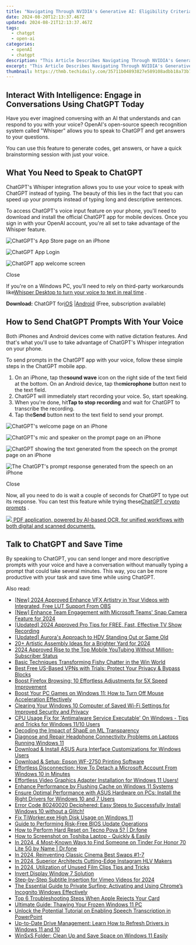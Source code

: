 ```yaml
---
title: "Navigating Through NVIDIA's Generative AI: Eligibility Criteria for Harnessing Its Power"
date: 2024-08-20T12:13:37.467Z
updated: 2024-08-21T12:13:37.467Z
tags:
  - chatgpt
  - open-ai
categories:
  - openAI
  - chatgpt
description: "This Article Describes Navigating Through NVIDIA's Generative AI: Eligibility Criteria for Harnessing Its Power"
excerpt: "This Article Describes Navigating Through NVIDIA's Generative AI: Eligibility Criteria for Harnessing Its Power"
thumbnail: https://thmb.techidaily.com/35711b04893827e589108adbb18a73b7e3ecd093c90f2ad47957b85620005c06.png
---
```


## Interact With Intelligence: Engage in Conversations Using ChatGPT Today

 Have you ever imagined conversing with an AI that understands and can respond to you with your voice? OpenAI's open-source speech recognition system called "Whisper" allows you to speak to ChatGPT and get answers to your questions.

 You can use this feature to generate codes, get answers, or have a quick brainstorming session with just your voice.

## What You Need to Speak to ChatGPT

 ChatGPT's Whisper integration allows you to use your voice to speak with ChatGPT instead of typing. The beauty of this lies in the fact that you can speed up your prompts instead of typing long and descriptive sentences.

 To access ChatGPT's voice input feature on your phone, you'll need to download and install the official ChatGPT app for mobile devices. Once you sign in with your OpenAI account, you're all set to take advantage of the Whisper feature.

![ChatGPT's App Store page on an iPhone](https://static1.makeuseofimages.com/wordpress/wp-content/uploads/2023/08/chatgpt-s-app-store-page-on-an-iphone.jpg)

![ChatGPT App Login](https://static1.makeuseofimages.com/wordpress/wp-content/uploads/2023/05/chatgpt-app-login.jpg)

![ChatGPT app welcome screen](https://static1.makeuseofimages.com/wordpress/wp-content/uploads/2023/05/chatgpt-app-welcome-screen.jpg)

Close

 If you're on a Windows PC, you'll need to rely on third-party workarounds like[Whisper Desktop to turn your voice to text in real time](https://www.makeuseof.com/windows-whisper-desktop-guide/) .

**Download:** ChatGPT for[iOS](http://apps.apple.com/app/openai-chatgpt/id6448311069) |[Android](https://www.anrdoezrs.net/links/7251228/type/dlg/sid/UUmuoUeUpU2029654/https://play.google.com/store/apps/details?id=com.openai.chatgpt&hl=en&gl=US) (Free, subscription available)

## How to Send ChatGPT Prompts With Your Voice

 Both iPhones and Android devices come with native dictation features. And that's what you'll use to take advantage of ChatGPT's Whisper integration on your phone.

 To send prompts in the ChatGPT app with your voice, follow these simple steps in the ChatGPT mobile app.

1. On an iPhone, tap the**sound wave** icon on the right side of the text field at the bottom. On an Android device, tap the**microphone** button next to the text field.
2. ChatGPT will immediately start recording your voice. So, start speaking.
3. When you're done, hit**Tap to stop recording** and wait for ChatGPT to transcribe the recording.
4. Tap the**Send** button next to the text field to send your prompt.

![ChatGPT's welcome page on an iPhone](https://static1.makeuseofimages.com/wordpress/wp-content/uploads/2023/09/img_4309.jpg)

![ChatGPT's mic and speaker on the prompt page on an iPhone](https://static1.makeuseofimages.com/wordpress/wp-content/uploads/2023/09/img_4311.jpg)

![ChatGPT showing the text generated from the speech on the prompt page on an iPhone](https://static1.makeuseofimages.com/wordpress/wp-content/uploads/2023/09/img_4313.jpg)

![The ChatGPT's prompt response generated from the speech on an iPhone](https://static1.makeuseofimages.com/wordpress/wp-content/uploads/2023/09/img_4314.jpg)

Close

 Now, all you need to do is wait a couple of seconds for ChatGPT to type out its response. You can test this feature while trying these[ChatGPT crypto prompts](https://www.makeuseof.com/the-best-chatgpt-crypto-prompts/) .

<!-- affiliate ads begin -->
<a href="https://checkout.abbyy.com/order/checkout.php?PRODS=39254549&QTY=1&AFFILIATE=108875&CART=1"> <img src="https://secure.avangate.com/images/merchant/0e5fb5c76fca16adbee503c9aff393cd/products/8_FR-Badges-NEW-FR-Standard-16-WIN-200.png" border="0"> PDF application, powered by AI-based OCR, for unified workflows with both digital and scanned documents. </a>
<!-- affiliate ads end -->
## Talk to ChatGPT and Save Time

 By speaking to ChatGPT, you can send longer and more descriptive prompts with your voice and have a conversation without manually typing a prompt that could take several minutes. This way, you can be more productive with your task and save time while using ChatGPT.


<ins class="adsbygoogle"
     style="display:block"
     data-ad-format="autorelaxed"
     data-ad-client="ca-pub-7571918770474297"
     data-ad-slot="1223367746"></ins>



<ins class="adsbygoogle"
     style="display:block"
     data-ad-client="ca-pub-7571918770474297"
     data-ad-slot="8358498916"
     data-ad-format="auto"
     data-full-width-responsive="true"></ins>

<span class="atpl-alsoreadstyle">Also read:</span>
<div><ul>
<li><a href="https://fox-glue.techidaily.com/new-2024-approved-enhance-vfx-artistry-in-your-videos-with-integrated-free-lut-support-from-obs/"><u>[New] 2024 Approved  Enhance VFX Artistry in Your Videos with Integrated, Free LUT Support From OBS</u></a></li>
<li><a href="https://snapchat-videos.techidaily.com/new-enhance-team-engagement-with-microsoft-teams-snap-camera-feature-for-2024/"><u>[New] Enhance Team Engagement with Microsoft Teams' Snap Camera Feature for 2024</u></a></li>
<li><a href="https://screen-sharing-recording.techidaily.com/updated-2024-approved-pro-tips-for-free-fast-effective-tv-show-recording/"><u>[Updated] 2024 Approved  Pro Tips for FREE, Fast, Effective TV Show Recording</u></a></li>
<li><a href="https://extra-resources.techidaily.com/updated-auroras-approach-to-hdv-standing-out-or-same-old/"><u>[Updated] Aurora's Approach to HDV  Standing Out or Same Old</u></a></li>
<li><a href="https://fox-glue.techidaily.com/20plus-artistic-assembly-ideas-for-a-brighter-yard-for-2024/"><u>20+ Artistic Assembly Ideas for a Brighter Yard for 2024</u></a></li>
<li><a href="https://extra-approaches.techidaily.com/2024-approved-rise-to-the-top-mobile-youtubing-without-million-subscriber-status/"><u>2024 Approved  Rise to the Top  Mobile YouTubing Without Million-Subscriber Status</u></a></li>
<li><a href="https://article-knowledge.techidaily.com/basic-techniques-transforming-fishy-chatter-in-the-win-world/"><u>Basic Techniques  Transforming Fishy Chatter in the Win World</u></a></li>
<li><a href="https://tech-haven.techidaily.com/best-free-us-based-vpns-with-trials-protect-your-privacy-and-bypass-blocks/"><u>Best Free US-Based VPNs with Trials: Protect Your Privacy & Bypass Blocks</u></a></li>
<li><a href="https://tech-haven.techidaily.com/boost-firefox-browsing-10-effortless-adjustments-for-5x-speed-improvement/"><u>Boost Firefox Browsing: 10 Effortless Adjustments for 5X Speed Improvement</u></a></li>
<li><a href="https://tech-haven.techidaily.com/boost-your-pc-games-on-windows-11-how-to-turn-off-mouse-acceleration-effectively/"><u>Boost Your PC Games on Windows 11: How to Turn Off Mouse Acceleration Effectively</u></a></li>
<li><a href="https://tech-haven.techidaily.com/clearing-your-windows-10-computer-of-saved-wi-fi-settings-for-improved-security-and-privacy/"><u>Clearing Your Windows 10 Computer of Saved Wi-Fi Settings for Improved Security and Privacy</u></a></li>
<li><a href="https://tech-haven.techidaily.com/cpu-usage-fix-for-antimalware-service-executable-on-windows-tips-and-tricks-for-windows-1110-users/"><u>CPU Usage Fix for 'Antimalware Service Executable' On Windows - Tips and Tricks for Windows 11/10 Users</u></a></li>
<li><a href="https://tech-revival.techidaily.com/decoding-the-impact-of-shape-on-ml-transparency/"><u>Decoding the Impact of ShapE on ML Transparency</u></a></li>
<li><a href="https://tech-haven.techidaily.com/diagnose-and-repair-headphone-connectivity-problems-on-laptops-running-windows-11/"><u>Diagnose and Repair Headphone Connectivity Problems on Laptops Running Windows 11</u></a></li>
<li><a href="https://tech-haven.techidaily.com/download-and-install-asus-aura-interface-customizations-for-windows-users/"><u>Download & Install ASUS Aura Interface Customizations for Windows Users</u></a></li>
<li><a href="https://win-amazing.techidaily.com/download-and-setup-epson-wf-2750-printing-software/"><u>Download & Setup: Epson WF-2750 Printing Software</u></a></li>
<li><a href="https://tech-haven.techidaily.com/effortless-disconnection-how-to-detach-a-microsoft-account-from-windows-10-in-minutes/"><u>Effortless Disconnection: How To Detach a Microsoft Account From Windows 10 in Minutes</u></a></li>
<li><a href="https://tech-haven.techidaily.com/1723808229351-effortless-video-graphics-adapter-installation-for-windows-11-users/"><u>Effortless Video Graphics Adapter Installation for Windows 11 Users!</u></a></li>
<li><a href="https://tech-haven.techidaily.com/enhance-performance-by-flushing-cache-on-windows-11-systems/"><u>Enhance Performance by Flushing Cache on Windows 11 Systems</u></a></li>
<li><a href="https://tech-haven.techidaily.com/ensure-optimal-performance-with-asus-hardware-on-pcs-install-the-right-drivers-for-windows-10-and-7-users/"><u>Ensure Optimal Performance with ASUS Hardware on PCs: Install the Right Drivers for Windows 10 and 7 Users</u></a></li>
<li><a href="https://tech-haven.techidaily.com/error-code-80240020-deciphered-easy-steps-to-successfully-install-windows-10-without-a-glitch/"><u>Error Code 80240020 Deciphered: Easy Steps to Successfully Install Windows 10 without a Glitch!</u></a></li>
<li><a href="https://tech-haven.techidaily.com/fix-tiworkerexe-high-disk-usage-on-windows-11/"><u>Fix TiWorker.exe High Disk Usage on Windows 11</u></a></li>
<li><a href="https://tech-haven.techidaily.com/guide-to-performing-risk-free-bios-update-operations/"><u>Guide to Performing Risk-Free BIOS Update Operations</u></a></li>
<li><a href="https://techidaily.com/how-to-perform-hard-reset-on-tecno-pova-5-drfone-by-drfone-reset-android-reset-android/"><u>How to Perform Hard Reset on Tecno Pova 5? | Dr.fone</u></a></li>
<li><a href="https://tech-haven.techidaily.com/1723808172881-how-to-screenshot-on-toshiba-laptop-quickly-and-easily/"><u>How to Screenshot on Toshiba Laptop - Quickly & Easily</u></a></li>
<li><a href="https://review-topics.techidaily.com/in-2024-4-most-known-ways-to-find-someone-on-tinder-for-honor-70-lite-5g-by-name-drfone-by-drfone-virtual-android/"><u>In 2024, 4 Most-Known Ways to Find Someone on Tinder For Honor 70 Lite 5G by Name | Dr.fone</u></a></li>
<li><a href="https://youtube-stream.techidaily.com/in-2024-reinventing-classic-cinema-best-swaps-1-7/"><u>In 2024, Reinventing Classic Cinema  Best Swaps #1-7</u></a></li>
<li><a href="https://instagram-clips.techidaily.com/in-2024-superior-architects-cutting-edge-instagram-hlv-makers/"><u>In 2024, Superior Architects  Cutting-Edge Instagram HLV Makers</u></a></li>
<li><a href="https://some-skills.techidaily.com/in-2024-utilization-of-unused-film-clips-tips-and-tricks/"><u>In 2024, Utilization of Unused Film Clips  Tips and Tricks</u></a></li>
<li><a href="https://graphic-issues.techidaily.com/invert-display-window-7-solution/"><u>Invert Display Window 7 Solution</u></a></li>
<li><a href="https://vimeo-videos.techidaily.com/step-by-step-subtitle-insertion-for-vimeo-videos-for-2024/"><u>Step-by-Step  Subtitle Insertion for Vimeo Videos for 2024</u></a></li>
<li><a href="https://tech-haven.techidaily.com/the-essential-guide-to-private-surfing-activating-and-using-chromes-incognito-windows-effectively/"><u>The Essential Guide to Private Surfing: Activating and Using Chrome’s Incognito Windows Effectively</u></a></li>
<li><a href="https://fox-that.techidaily.com/top-6-troubleshooting-steps-when-apple-rejects-your-card/"><u>Top 6 Troubleshooting Steps When Apple Rejects Your Card</u></a></li>
<li><a href="https://tech-haven.techidaily.com/ultimate-guide-thawing-your-frozen-windows-11-pc/"><u>Ultimate Guide: Thawing Your Frozen Windows 11 PC</u></a></li>
<li><a href="https://fox-friendly.techidaily.com/unlock-the-potential-tutorial-on-enabling-speech-transcription-in-powerpoint/"><u>Unlock the Potential  Tutorial on Enabling Speech Transcription in PowerPoint</u></a></li>
<li><a href="https://tech-haven.techidaily.com/up-to-date-drive-management-learn-how-to-refresh-drivers-in-windows-11-and-10/"><u>Up-to-Date Drive Management: Learn How to Refresh Drivers in Windows 11 and 10</u></a></li>
<li><a href="https://tech-haven.techidaily.com/1723808088486-winsxs-folder-clean-up-and-save-space-on-windows-11-easily/"><u>WinSxS Folder: Clean Up and Save Space on Windows 11 Easily</u></a></li>
</ul></div>

